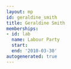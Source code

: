```yaml
---
layout: mp
id: geraldine_smith
title: Geraldine Smith
memberships:
- id: lab
  name: Labour Party
  start: 
  end: '2010-03-30'
autogenerated: true
---
```


